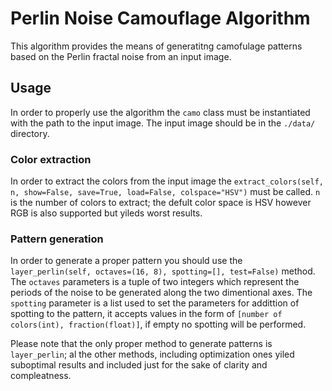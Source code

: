 # Perlin Noise Camouflage Algorithm 
This algorithm provides the means of generatitng camofulage patterns based on the Perlin fractal noise from an input image.
## Usage 
In order to properly use the algorithm the `camo` class must be instantiated with the path to the input image.
The input image should be in the `./data/` directory.
### Color extraction 
In order to extract the colors from the input image the `extract_colors(self, n, show=False, save=True, load=False, colspace="HSV")` must be called.
`n` is the number of colors to extract; the defult color space is HSV however RGB is also supported but yileds worst results.
### Pattern generation
In order to generate a proper pattern you should use the  `layer_perlin(self, octaves=(16, 8), spotting=[], test=False)` method.
The `octaves` parameters is a tuple of two integers which represent the periods of the noise to be generated along the two dimentional axes.
The `spotting` parameter is a list used to set the parameters for addittion of spotting to the pattern, it accepts values in the form of  `[number of colors(int), fraction(float)]`, if empty no spotting will be performed.

Please note that the only proper method to generate patterns is `layer_perlin`; al the other methods, including optimization ones yiled suboptimal results and included just for the sake of clarity and compleatness.

